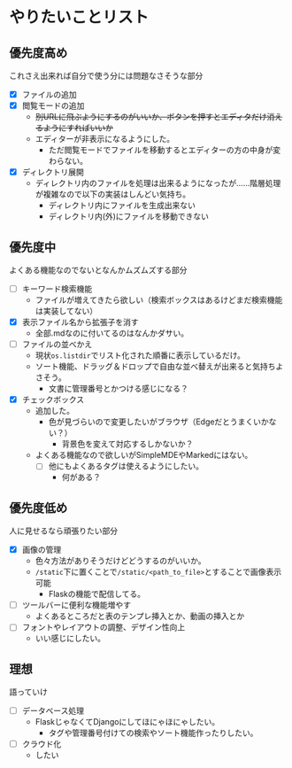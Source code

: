 # やりたいことリスト 
## 優先度高め 
これさえ出来れば自分で使う分には問題なさそうな部分  
- [x] ファイルの追加
- [x] 閲覧モードの追加
	- ~~別URLに飛ぶようにするのがいいか、ボタンを押すとエディタだけ消えるようにすればいいか~~
	- エディターが非表示になるようにした。
		- ただ閲覧モードでファイルを移動するとエディターの方の中身が変わらない。
- [x] ディレクトリ展開
	- ディレクトリ内のファイルを処理は出来るようになったが……階層処理が複雑なので以下の実装はしんどい気持ち。
		- ディレクトリ内にファイルを生成出来ない
		- ディレクトリ内(外)にファイルを移動できない

## 優先度中
よくある機能なのでないとなんかムズムズする部分
- [ ] キーワード検索機能
	- ファイルが増えてきたら欲しい（検索ボックスはあるけどまだ検索機能は実装してない）
- [x] 表示ファイル名から拡張子を消す
	- 全部.mdなのに付いてるのはなんかダサい。
- [ ] ファイルの並べかえ
	- 現状`os.listdir`でリスト化された順番に表示しているだけ。
	- ソート機能、ドラッグ＆ドロップで自由な並べ替えが出来ると気持ちよさそう。
		- 文書に管理番号とかつける感じになる？
- [x] チェックボックス
	- 追加した。
		- 色が見づらいので変更したいがブラウザ（Edgeだとうまくいかない？）
			- 背景色を変えて対応するしかないか？
	- よくある機能なので欲しいがSimpleMDEやMarkedにはない。
		- [ ] 他にもよくあるタグは使えるようにしたい。
			- 何がある？

## 優先度低め
人に見せるなら頑張りたい部分
- [x] 画像の管理
	- 色々方法がありそうだけどどうするのがいいか。
	- `/static`下に置くことで`/static/<path_to_file>`とすることで画像表示可能
		- Flaskの機能で配信してる。  
- [ ] ツールバーに便利な機能増やす
	- よくあるところだと表のテンプレ挿入とか、動画の挿入とか
- [ ] フォントやレイアウトの調整、デザイン性向上
	- いい感じにしたい。  

## 理想
語っていけ
- [ ] データベース処理
	- FlaskじゃなくてDjangoにしてほにゃほにゃしたい。
		- タグや管理番号付けての検索やソート機能作ったりしたい。
- [ ] クラウド化
	- したい